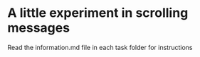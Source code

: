 # A little experiment in scrolling messages

Read the information.md file in each task folder for instructions


